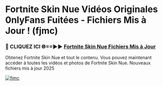 # Fortnite Skin Nue Vidéos Originales 0nlyFans Fuitées - Fichiers Mis à Jour ! (fjmc)

<h3>🔴 CLIQUEZ ICI 🌐==►► <a href="https://tinyurl.com/2pmr4ezf" rel="nofollow">Fortnite Skin Nue Fichiers Mis à Jour</a></h3>

Obtenez Fortnite Skin Nue et tout le contenu. Vous pouvez maintenant accéder à toutes les vidéos et photos de Fortnite Skin Nue. Nouveaux fichiers mis à jour 2025

[![fjmc](https://i.imgur.com/6SNvagu.gif)](https://tinyurl.com/2pmr4ezf)
